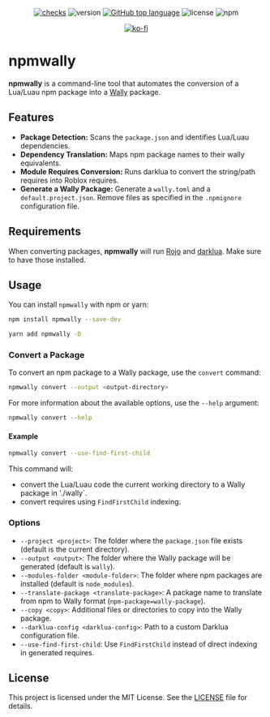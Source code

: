 <div align="center">

[![checks](https://github.com/seaofvoices/npmwally/actions/workflows/test.yml/badge.svg)](https://github.com/seaofvoices/npmwally/actions/workflows/test.yml)
![version](https://img.shields.io/github/package-json/v/seaofvoices/npmwally)
[![GitHub top language](https://img.shields.io/github/languages/top/seaofvoices/npmwally)](https://github.com/luau-lang/luau)
![license](https://img.shields.io/npm/l/npmwally)
![npm](https://img.shields.io/npm/dt/npmwally)

[![ko-fi](https://ko-fi.com/img/githubbutton_sm.svg)](https://ko-fi.com/seaofvoices)

</div>

# npmwally

**npmwally** is a command-line tool that automates the conversion of a Lua/Luau npm package into a [Wally](https://github.com/UpliftGames/wally) package.

## Features

- **Package Detection:** Scans the `package.json` and identifies Lua/Luau dependencies.
- **Dependency Translation:** Maps npm package names to their wally equivalents.
- **Module Requires Conversion:** Runs darklua to convert the string/path requires into Roblox requires.
- **Generate a Wally Package:** Generate a `wally.toml` and a `default.project.json`. Remove files as specified in the `.npmignore` configuration file.

## Requirements

When converting packages, **npmwally** will run [Rojo](https://github.com/rojo-rbx/rojo) and [darklua](https://github.com/seaofvoices/darklua). Make sure to have those installed.

## Usage

You can install `npmwally` with npm or yarn:

```bash
npm install npmwally --save-dev

yarn add npmwally -D
```

### Convert a Package

To convert an npm package to a Wally package, use the `convert` command:

```bash
npmwally convert --output <output-directory>
```

For more information about the available options, use the `--help` argument:

```bash
npmwally convert --help
```

#### Example

```bash
npmwally convert --use-find-first-child
```

This command will:

- convert the Lua/Luau code the current working directory to a Wally package in './wally`.
- convert requires using `FindFirstChild` indexing.

### Options

- `--project <project>`: The folder where the `package.json` file exists (default is the current directory).
- `--output <output>`: The folder where the Wally package will be generated (default is `wally`).
- `--modules-folder <module-folder>`: The folder where npm packages are installed (default is `node_modules`).
- `--translate-package <translate-package>`: A package name to translate from npm to Wally format (`npm-package=wally-package`).
- `--copy <copy>`: Additional files or directories to copy into the Wally package.
- `--darklua-config <darklua-config>`: Path to a custom Darklua configuration file.
- `--use-find-first-child`: Use `FindFirstChild` instead of direct indexing in generated requires.

## License

This project is licensed under the MIT License. See the [LICENSE](LICENSE.txt) file for details.

